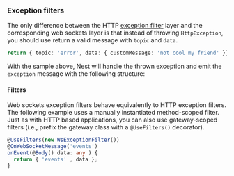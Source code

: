 ### Exception filters

The only difference between the HTTP [exception filter](/overview/exception-filters.md) layer and the corresponding web sockets layer is that instead of throwing `HttpException`, you should use return a valid message with `topic` and `data`.

```typescript
return { topic: 'error', data: { customMessage: 'not cool my friend' }};
```

With the sample above, Nest will handle the thrown exception and emit the `exception` message with the following structure:

#### Filters

Web sockets exception filters behave equivalently to HTTP exception filters. The following example uses a manually instantiated method-scoped filter. Just as with HTTP based applications, you can also use gateway-scoped filters (i.e., prefix the gateway class with a `@UseFilters()` decorator).

```ts
@UseFilters(new WsExceptionFilter())
@OnWebSocketMessage('events')
onEvent(@Body() data: any ) {
  return { 'events' , data };
}
```
